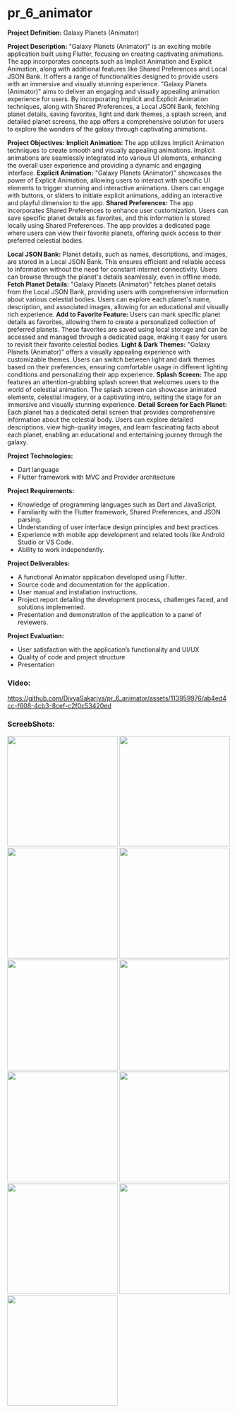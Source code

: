 # pr_6_animator

**Project Definition:** Galaxy Planets (Animator)

**Project Description:**
"Galaxy Planets (Animator)" is an exciting mobile application built using Flutter, focusing on
creating captivating animations. The app incorporates concepts such as Implicit Animation and
Explicit Animation, along with additional features like Shared Preferences and Local JSON
Bank. It offers a range of functionalities designed to provide users with an immersive and
visually stunning experience.
"Galaxy Planets (Animator)" aims to deliver an engaging and visually appealing animation
experience for users. By incorporating Implicit and Explicit Animation techniques, along with
Shared Preferences, a Local JSON Bank, fetching planet details, saving favorites, light and dark
themes, a splash screen, and detailed planet screens, the app offers a comprehensive solution for
users to explore the wonders of the galaxy through captivating animations.

**Project Objectives:**
**Implicit Animation:** The app utilizes Implicit Animation techniques to create smooth and
visually appealing animations. Implicit animations are seamlessly integrated into various UI
elements, enhancing the overall user experience and providing a dynamic and engaging interface.
**Explicit Animation:** "Galaxy Planets (Animator)" showcases the power of Explicit Animation,
allowing users to interact with specific UI elements to trigger stunning and interactive
animations. Users can engage with buttons, or sliders to initiate explicit animations, adding an
interactive and playful dimension to the app.
**Shared Preferences:** The app incorporates Shared Preferences to enhance user customization.
Users can save specific planet details as favorites, and this information is stored locally using
Shared Preferences. The app provides a dedicated page where users can view their favorite
planets, offering quick access to their preferred celestial bodies.

**Local JSON Bank:** Planet details, such as names, descriptions, and images, are stored in a Local
JSON Bank. This ensures efficient and reliable access to information without the need for
constant internet connectivity. Users can browse through the planet's details seamlessly, even in
offline mode.
**Fetch Planet Details:** "Galaxy Planets (Animator)" fetches planet details from the Local JSON
Bank, providing users with comprehensive information about various celestial bodies. Users can
explore each planet's name, description, and associated images, allowing for an educational and
visually rich experience.
**Add to Favorite Feature:** Users can mark specific planet details as favorites, allowing them to
create a personalized collection of preferred planets. These favorites are saved using local
storage and can be accessed and managed through a dedicated page, making it easy for users to
revisit their favorite celestial bodies.
**Light & Dark Themes:** "Galaxy Planets (Animator)" offers a visually appealing experience
with customizable themes. Users can switch between light and dark themes based on their
preferences, ensuring comfortable usage in different lighting conditions and personalizing their
app experience.
**Splash Screen:** The app features an attention-grabbing splash screen that welcomes users to the
world of celestial animation. The splash screen can showcase animated elements, celestial
imagery, or a captivating intro, setting the stage for an immersive and visually stunning
experience.
**Detail Screen for Each Planet:** Each planet has a dedicated detail screen that provides
comprehensive information about the celestial body. Users can explore detailed descriptions,
view high-quality images, and learn fascinating facts about each planet, enabling an educational
and entertaining journey through the galaxy.

**Project Technologies:**
- Dart language
- Flutter framework with MVC and Provider architecture

**Project Requirements:**
- Knowledge of programming languages such as Dart and JavaScript.
- Familiarity with the Flutter framework, Shared Preferences, and JSON parsing.
- Understanding of user interface design principles and best practices.
- Experience with mobile app development and related tools like Android Studio or VS Code.
- Ability to work independently.

**Project Deliverables:**
- A functional Animator application developed using Flutter.
- Source code and documentation for the application.
- User manual and installation instructions.
- Project report detailing the development process, challenges faced, and solutions implemented.
- Presentation and demonstration of the application to a panel of reviewers.

**Project Evaluation:**
- User satisfaction with the application’s functionality and UI/UX
- Quality of code and project structure
- Presentation


### Video:

https://github.com/DivyaSakariya/pr_6_animator/assets/113959976/ab4ed4cc-f608-4cb3-8cef-c2f0c53420ed

### ScreebShots:

<img src = "https://github.com/DivyaSakariya/pr_6_animator/assets/113959976/cb23b507-bb6f-4f47-9c14-2f19336c465c" width = "250"></img>
<img src = "https://github.com/DivyaSakariya/pr_6_animator/assets/113959976/1051f327-3218-4cbb-8775-6b0aabb8c351" width = "250"></img>
<img src = "https://github.com/DivyaSakariya/pr_6_animator/assets/113959976/236d5ed4-1d5a-48ed-bfff-d7187bfdd05d" width = "250"></img>
<img src = "https://github.com/DivyaSakariya/pr_6_animator/assets/113959976/72b24877-5213-4f47-8a16-11cbff51cf79" width = "250"></img>
<img src = "https://github.com/DivyaSakariya/pr_6_animator/assets/113959976/b2e4ff30-6d48-46ed-b21d-7d09cc02a12d" width = "250"></img>
<img src = "https://github.com/DivyaSakariya/pr_6_animator/assets/113959976/587b05b3-16e5-4062-826f-40e855659ddb" width = "250"></img>
<img src = "https://github.com/DivyaSakariya/pr_6_animator/assets/113959976/fb62e183-bd71-4dc4-bf81-301ba6bb1f8c" width = "250"></img>
<img src = "https://github.com/DivyaSakariya/pr_6_animator/assets/113959976/7f0cefdc-23ca-45ad-af05-2ae717f122b8" width = "250"></img>
<img src = "https://github.com/DivyaSakariya/pr_6_animator/assets/113959976/910a2f10-7492-4934-af55-22931b82a903" width = "250"></img>
<img src = "https://github.com/DivyaSakariya/pr_6_animator/assets/113959976/51340ac5-9467-48b5-8b2b-8b03f84376ee" width = "250"></img>
<img src = "https://github.com/DivyaSakariya/pr_6_animator/assets/113959976/d5b62968-3b6b-4fa5-bcd6-8ec7173d57db" width = "250"></img>



